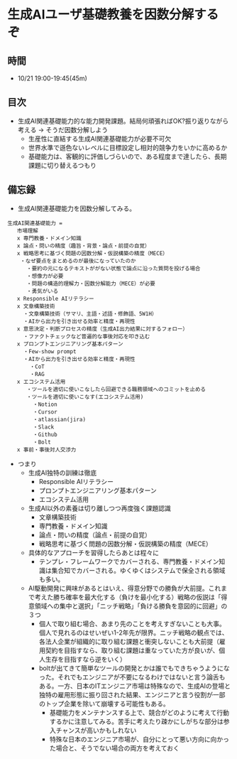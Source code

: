 # 生成AIユーザ基礎教養を因数分解するぞ
## 時間

- 10/21 19:00-19:45(45m)

## 目次

- 生成AI関連基礎能力的な能力開発課題。結局何頑張ればOK?振り返りながら考える -> そうだ因数分解しよう
  - 生産性に直結する生成AI関連基礎能力が必要不可欠
  - 世界水準で遜色ないレベルに目標設定し相対的競争力をいかに高めるか
  - 基礎能力は、客観的に評価しづらいので、ある程度まで達したら、長期課題に切り替えるつもり

## 備忘録

- 生成AI関連基礎能力を因数分解してみる。

```
生成AI関連基礎能力 = 
   市場理解
   x 専門教養・ドメイン知識
   x 論点・問いの精度（趣旨・背景・論点・前提の自覚）
   x 戦略思考に基づく問題の因数分解・仮説構築の精度（MECE）
    ・なぜ要点をまとめるのが最後になっていたのか
      ・要約の元になるテキストががない状態で論点に沿った質問を投げる場合
      ・想像力が必要
      ・問題の構造的理解力・因数分解能力（MECE）が必要
      ・勇気がいる
   x Responsible AIリテラシー
   x 文章構築技術
     ・文章構築技術（サマリ、主語・述語・修飾語、5W1H）
     ・AIから出力を引き出せる効率と精度・再現性
   x 意思決定・判断プロセスの精度（生成AI出力結果に対するフォロー）
     ・ファクトチェックなど普遍的な事後対応を叩き込む
   x プロンプトエンジニアリング基本パターン 
     ・Few-show prompt
     ・AIから出力を引き出せる効率と精度・再現性
       ・CoT
       ・RAG
   x エコシステム活用 
      ・ツールを適切に使いこなしたら回避できる職務領域へのコミットを止める
      ・ツールを適切に使いこなす(エコシステム活用)
        ・Notion
        ・Cursor
        ・atlassian(jira)
        ・Slack
        ・Github
        ・Bolt
   x 事前・事後対人交渉力 
```

- つまり
  - 生成AI独特の訓練は徹底
    - Responsible AIリテラシー 
    - プロンプトエンジニアリング基本パターン 
    - エコシステム活用 
  - 生成AI以外の素養は切り離しつつ再度強く課題認識
    - 文章構築技術
    - 専門教養・ドメイン知識
    - 論点・問いの精度（論点・前提の自覚）
    - 戦略思考に基づく問題の因数分解・仮説構築の精度（MECE）
  - 具体的なアプローチを習得したらあとは程々に
    - テンプレ・フレームワークでカバーされる、専門教養・ドメイン知識は集合知でカバーされる。ゆくゆくはシステムで保全される領域も多い。
  - AI駆動開発に興味があるとはいえ、得意分野での勝負が大前提。これまで考えた勝ち確率を最大化する（負けを最小化する）戦略の仮説は「得意領域への集中と選択」「ニッチ戦略」「負ける勝負を意図的に回避」の３つ
    - 個人で取り組む場合、あまり先のことを考えすぎないことも大事。個人で見れるのはせいぜい1-2年先が限界。ニッチ戦略の観点では、各法人企業が組織的に取り組む課題と衝突しないことも大前提（雇用契約を目指すなら、取り組む課題は重なっていた方が良いが、個人生存を目指すなら逆をいく）
    - boltが出てきて簡単なツールの開発とかは誰でもできちゃうようになった。それでもエンジニアが不要になるわけではないと言う論舌もある。一方、日本のITエンジニア市場は特殊なので、生成AIの登場と独特の雇用形態に振り回された結果、エンジニアと言う役割が一部のトップ企業を除いて崩壊する可能性もある。
      - 基礎能力をメンテナンスする上で、競合がどのように考えて行動するかに注意してみる。苦手に考えたり疎かにしがちな部分は参入チャンスが高いかもしれない
      - 特殊な日本のエンジニア市場が、自分にとって悪い方向に向かった場合と、そうでない場合の両方を考えておく
